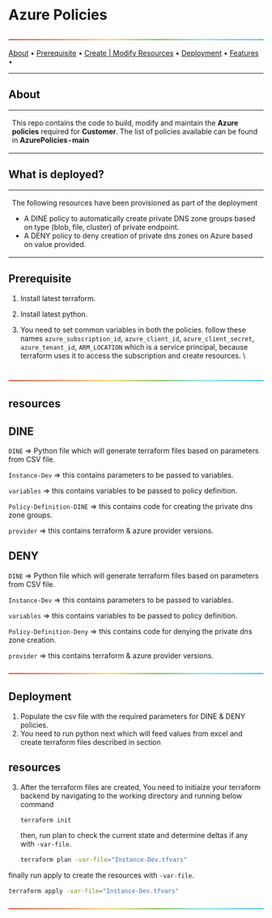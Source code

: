 # Azure Policies

![-----------------------------------------------------](/rainbow.png)

<p align="center">
  
  <a href="#about">About</a> •
  <a href="#prerequisite">Prerequisite</a> •
  <a href="#resources">Create | Modify Resources</a> •
  <a href="#deployment">Deployment</a> •
  <a href="#features">Features</a> •

</p>

---

## About

<table>
<tr>
<td>
  
This repo contains the code to build, modify and maintain the **Azure policies** required for **Customer**. The list of policies available can be found in **AzurePolicies-main**



</td>
</tr>
</table>


## What is deployed?

<table>
<tr>
<td>
  
The following resources have been provisioned as part of the deployment

* A DINE policy to automatically create private DNS zone groups based on type (blob, file, cluster) of private endpoint.
* A DENY policy to deny creation of private dns zones on Azure based on value provided.

</td>
</tr>
</table>

## Prerequisite

1. Install latest terraform.
2. Install latest python.
3. You need to set common variables in both the policies. follow these names `azure_subscription_id`, `azure_client_id`, `azure_client_secret`, `azure_tenant_id`, `ARM_LOCATION` which is a service principal, because terraform uses it to access the subscription and create resources. \

   ```

![-----------------------------------------------------](/rainbow.png)

## resources

## DINE

`DINE` => Python file which will generate terraform files based on parameters from CSV file.

`Instance-Dev` => this contains parameters to be passed to variables.

`variables` => this contains variables to be passed to policy definition.

`Policy-Definition-DINE` => this contains code for creating the private dns zone groups.

`provider` => this contains terraform & azure provider versions.

## DENY

`DINE` => Python file which will generate terraform files based on parameters from CSV file.

`Instance-Dev` => this contains parameters to be passed to variables.

`variables` => this contains variables to be passed to policy definition.

`Policy-Definition-Deny` => this contains code for denying the private dns zone creation.

`provider` => this contains terraform & azure provider versions.


![-----------------------------------------------------](/rainbow.png)

## Deployment

1. Populate the csv file with the required parameters for DINE & DENY policies.
2. You need to run python next which will feed values from excel and create terraform files described in section 
## resources

3. After the terraform files are created, You need to initiaize your terraform backend by navigating to the working directory and running below command

   ```bash
   terraform init
   ```

   then, run plan to check the current state and determine deltas if any with `-var-file`.

   ```bash
   terraform plan -var-file="Instance-Dev.tfvars"
   ```
  
  finally run apply to create the resources with `-var-file`.
   
   ```bash
   terraform apply -var-file="Instance-Dev.tfvars"
   ```

![-----------------------------------------------------](/rainbow.png)

